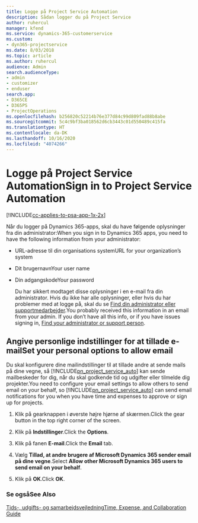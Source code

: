 ```yaml
---
title: Logge på Project Service Automation
description: Sådan logger du på Project Service
author: ruhercul
manager: kfend
ms.service: dynamics-365-customerservice
ms.custom:
- dyn365-projectservice
ms.date: 8/03/2018
ms.topic: article
ms.author: ruhercul
audience: Admin
search.audienceType:
- admin
- customizer
- enduser
search.app:
- D365CE
- D365PS
- ProjectOperations
ms.openlocfilehash: b256820c52214b76e377d84c99d809fad88b8abe
ms.sourcegitcommit: 5c4c9bf3ba018562d6cb3443c01d550489c415fa
ms.translationtype: HT
ms.contentlocale: da-DK
ms.lasthandoff: 10/16/2020
ms.locfileid: "4074266"
---
```

# <a name="sign-in-to-project-service-automation"></a><span data-ttu-id="ddcd9-103">Logge på Project Service Automation</span><span class="sxs-lookup"><span data-stu-id="ddcd9-103">Sign in to Project Service Automation</span></span>

[!INCLUDE[cc-applies-to-psa-app-1x-2x](../includes/cc-applies-to-psa-app-1x-2x.md)]

<span data-ttu-id="ddcd9-104">Når du logger på Dynamics 365-apps, skal du have følgende oplysninger fra din administrator:</span><span class="sxs-lookup"><span data-stu-id="ddcd9-104">When you sign in to Dynamics 365 apps, you need to have the following information from your administrator:</span></span>  
  
- <span data-ttu-id="ddcd9-105">URL-adresse til din organisations system</span><span class="sxs-lookup"><span data-stu-id="ddcd9-105">URL for your organization’s system</span></span>  
  
- <span data-ttu-id="ddcd9-106">Dit brugernavn</span><span class="sxs-lookup"><span data-stu-id="ddcd9-106">Your user name</span></span>  
  
- <span data-ttu-id="ddcd9-107">Din adgangskode</span><span class="sxs-lookup"><span data-stu-id="ddcd9-107">Your password</span></span>  
  
  <span data-ttu-id="ddcd9-108">Du har sikkert modtaget disse oplysninger i en e-mail fra din administrator. Hvis du ikke har alle oplysninger, eller hvis du har problemer med at logge på, skal du se [Find din administrator eller supportmedarbejder](https://docs.microsoft.com/dynamics365/customerengagement/on-premises/basics/find-administrator-support).</span><span class="sxs-lookup"><span data-stu-id="ddcd9-108">You probably received this information in an email from your admin. If you don’t have all this info, or if you have issues signing in, [Find your administrator or support person](https://docs.microsoft.com/dynamics365/customerengagement/on-premises/basics/find-administrator-support).</span></span>  
  
## <a name="set-your-personal-options-to-allow-email"></a><span data-ttu-id="ddcd9-109">Angive personlige indstillinger for at tillade e-mail</span><span class="sxs-lookup"><span data-stu-id="ddcd9-109">Set your personal options to allow email</span></span>  
 <span data-ttu-id="ddcd9-110">Du skal konfigurere dine mailindstillinger til at tillade andre at sende mails på dine vegne, så [!INCLUDE[pn_project_service_auto](../includes/pn-project-service-auto.md)] kan sende mailbeskeder for dig, når du skal godkende tid og udgifter eller tilmelde dig projekter.</span><span class="sxs-lookup"><span data-stu-id="ddcd9-110">You need to configure your email settings to allow others to send email on your behalf, so [!INCLUDE[pn_project_service_auto](../includes/pn-project-service-auto.md)] can send email notifications for you when you have time and expenses to approve or sign up for projects.</span></span>  
  
1.  <span data-ttu-id="ddcd9-111">Klik på gearknappen i øverste højre hjørne af skærmen.</span><span class="sxs-lookup"><span data-stu-id="ddcd9-111">Click the gear button in the top right corner of the screen.</span></span>  
  
2.  <span data-ttu-id="ddcd9-112">Klik på **Indstillinger**.</span><span class="sxs-lookup"><span data-stu-id="ddcd9-112">Click the **Options**.</span></span>  
  
3.  <span data-ttu-id="ddcd9-113">Klik på fanen **E-mail**.</span><span class="sxs-lookup"><span data-stu-id="ddcd9-113">Click the **Email** tab.</span></span>  
  
4.  <span data-ttu-id="ddcd9-114">Vælg **Tillad, at andre brugere af Microsoft Dynamics 365 sender email på dine vegne**.</span><span class="sxs-lookup"><span data-stu-id="ddcd9-114">Select **Allow other Microsoft Dynamics 365 users to send email on your behalf**.</span></span>  
  
5.  <span data-ttu-id="ddcd9-115">Klik på **OK**.</span><span class="sxs-lookup"><span data-stu-id="ddcd9-115">Click **OK**.</span></span>  
  
### <a name="see-also"></a><span data-ttu-id="ddcd9-116">Se også</span><span class="sxs-lookup"><span data-stu-id="ddcd9-116">See Also</span></span>  
 [<span data-ttu-id="ddcd9-117">Tids-, udgifts- og samarbejdsvejledning</span><span class="sxs-lookup"><span data-stu-id="ddcd9-117">Time, Expense, and Collaboration Guide</span></span>](../psa/time-expense-collaboration-guide.md)
